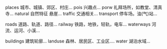 places 城市、城镇、郊区、村庄...
pois 兴趣点...
porw 礼拜场所，如教堂、清真寺...
natural 自然特征 悬崖...
traffic 交通相关...
transport 停车场。油(气)站...

roads 道路、轨道、路径...
railway 铁路，地铁，轻轨，电车...
waterways 河流、运河、小溪...

buildings 建筑轮廓...
landuse 森林、居民区、工业区....
water 湖泊水域...